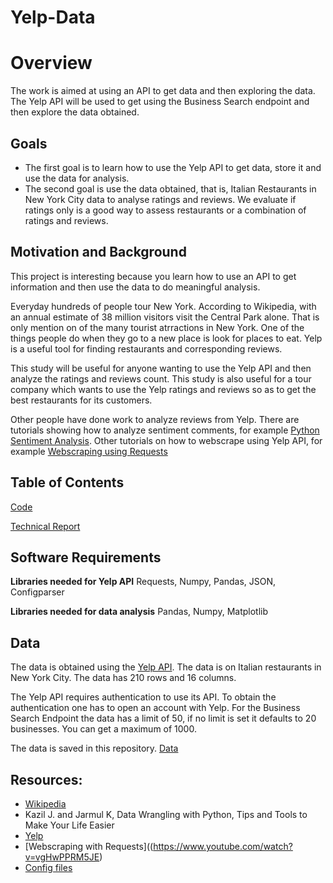 # Yelp-Data

# Overview

The work is aimed at using an API to get data and then exploring the data. The Yelp API will be used to get using the Business Search endpoint and then explore the data obtained.

## Goals
- The first goal is to learn how to use the Yelp API to get data, store it and use the data for analysis.
- The second goal is use the data obtained, that is, Italian Restaurants in New York City data to analyse ratings and reviews. We evaluate if ratings only is a good way to assess restaurants or a combination of ratings and reviews.

## Motivation and Background
This project is interesting because you learn how to use an API to get information and then use the data to do meaningful analysis. 

Everyday hundreds of people tour New York. According to Wikipedia, with an annual estimate of 38 million visitors visit the Central Park alone. That is only mention on of the many tourist atrractions in New York. One of the things people do when they go to a new place is look for places to eat. Yelp is a useful tool for finding restaurants and corresponding reviews.  

This study will be useful for anyone wanting to use the Yelp API and then analyze the ratings and reviews count. This study is also useful for a tour company which wants to use the Yelp ratings and reviews so as to get the best restaurants for its customers.

Other people have done work to analyze reviews from Yelp. There are tutorials showing how to analyze sentiment comments, for example [Python Sentiment Analysis](https://www.youtube.com/watch?v=0j3l5GciFIo). Other tutorials on how to webscrape using Yelp API, for example [Webscraping using Requests](https://www.youtube.com/watch?v=vgHwPPRM5JE) 

## Table of Contents
[Code](https://github.com/cko-976/Yelp-Data/blob/main/Code%20-%20API.ipynb)

[Technical Report](https://github.com/cko-976/Yelp-Data/blob/main/Technical%20Report.ipynb)

## Software Requirements

  **Libraries needed for Yelp API** Requests, Numpy, Pandas, JSON, Configparser
  
  **Libraries needed for data analysis** Pandas, Numpy, Matplotlib 

## Data

The data is obtained using the [Yelp API](https://www.yelp.com/developers/documentation/v3). The data is on Italian restaurants in New York City. The data has 210 rows and 16 columns.

The Yelp API requires authentication to use its API. To obtain the authentication one has to open an account with Yelp. For the Business Search Endpoint the data has a limit of 50, if no limit is set it defaults to 20 businesses. You can get a maximum of 1000. 

The data is saved in this repository. [Data](https://github.com/cko-976/Yelp-Data/tree/main/data)

## Resources:
- [Wikipedia](https://en.wikipedia.org/wiki/Central_Park)
- Kazil J. and Jarmul K, Data Wrangling with Python, Tips and Tools to Make Your Life Easier
- [Yelp](https://www.yelp.com/developers/documentation/v3)
- [Webscraping with Requests]((https://www.youtube.com/watch?v=vgHwPPRM5JE)
- [Config files](https://www.youtube.com/watch?v=Gdw0-QGq-z0)
